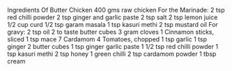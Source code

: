 Ingredients Of Butter Chicken
400 gms raw chicken
For the Marinade:
2 tsp red chilli powder
2 tsp ginger and garlic paste
2 tsp salt
2 tsp lemon juice
1/2 cup curd
1/2 tsp garam masala
1 tsp kasuri methi
2 tsp mustard oil
For gravy:
2 tsp oil
2 to taste butter cubes
3 gram cloves
1 Cinnamon sticks, sliced
1 tsp mace
7 Cardamom
4 Tomatoes, chopped
1 tsp garlic
1 tsp ginger
2 butter cubes
1 tsp ginger garlic paste
1 1/2 tsp red chilli powder
1 tsp kasuri methi
2 tsp honey
1 green chilli
2 tsp cardamom powder
1 tbsp cream